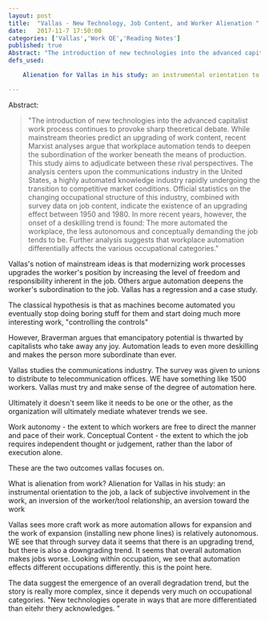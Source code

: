 ```yaml
---
layout: post
title:  "Vallas - New Technology, Job Content, and Worker Alienation "
date:   2017-11-7 17:50:00
categories: ['Vallas','Work QE','Reading Notes']
published: true
Abstract: "The introduction of new technologies into the advanced capitalist work process continues to provoke sharp theoretical debate. While mainstream theories predict an upgrading of work content, recent Marxist analyses argue that workplace automation tends to deepen the subordination of the worker beneath the means of production. This study aims to adjudicate between these rival perspectives. The analysis centers upon the communications industry in the United States, a highly automated knowledge industry rapidly undergoing the transition to competitive market conditions. Official statistics on the changing occupational structure of this industry, combined with survey data on job content, indicate the existence of an upgrading effect between 1950 and 1980. In more recent years, however, the onset of a deskilling trend is found: The more automated the workplace, the less autonomous and conceptually demanding the job tends to be. Further analysis suggests that workplace automation differentially affects the various occupational categories."
defs_used:

    Alienation for Vallas in his study: an instrumental orientation to the job, a lack of subjective involvement in the work, an inversion of the worker/tool relationship, an aversion toward the work

---
```

Abstract:
> "The introduction of new technologies into the advanced capitalist work process continues to provoke sharp theoretical debate. While mainstream theories predict an upgrading of work content, recent Marxist analyses argue that workplace automation tends to deepen the subordination of the worker beneath the means of production. This study aims to adjudicate between these rival perspectives. The analysis centers upon the communications industry in the United States, a highly automated knowledge industry rapidly undergoing the transition to competitive market conditions. Official statistics on the changing occupational structure of this industry, combined with survey data on job content, indicate the existence of an upgrading effect between 1950 and 1980. In more recent years, however, the onset of a deskilling trend is found: The more automated the workplace, the less autonomous and conceptually demanding the job tends to be. Further analysis suggests that workplace automation differentially affects the various occupational categories."

Vallas's notion of mainstream ideas is that modernizing work processes upgrades the worker's position by increasing the level of freedom and responsibility inherent in the job. Others argue automation deepens the worker's subordination to the job. Vallas has a regression and a case study.

The classical hypothesis is that as machines become automated you eventually stop doing boring stuff for them and start doing much more interesting work, "controlling the controls"

However, Braverman argues that emancipatory potential is thwarted by capitalists who take away any joy. Automation leads to even more deskilling and makes the person more subordinate than ever.

Vallas studies the communications industry. The survey was given to unions to distribute to telecommunication offices. WE have something like 1500 workers.  Vallas must try and make sense of the degree of automation here.

Ultimately it doesn't seem like it needs to be one or the other, as the organization will ultimately mediate whatever trends we see.

Work autonomy - the extent to which workers are free to direct the manner and pace of their work.
Conceptual Content - the extent to which the job requires independent thought or judgement, rather than the labor of execution alone.

These are the two outcomes vallas focuses on.

What is alienation from work?
<def>Alienation for Vallas in his study: an instrumental orientation to the job, a lack of subjective involvement in the work, an inversion of the worker/tool relationship, an aversion toward the work</def>

Vallas sees more craft work as more automation allows for expansion and the work of expansion (installing new phone lines) is relatively autonomous. WE see that through survey data it seems that there is an upgrading trend, but there is also a downgrading trend.  It seems that overall automation makes jobs worse. Looking within occupation, we see that automation effects different occupations differently. this is the point here.

The data suggest the emergence of an overall degradation trend, but the story is really more complex, since it depends very much on occupational categories. "New technologies operate in ways that are more differentiated than eitehr thery acknowledges. "

